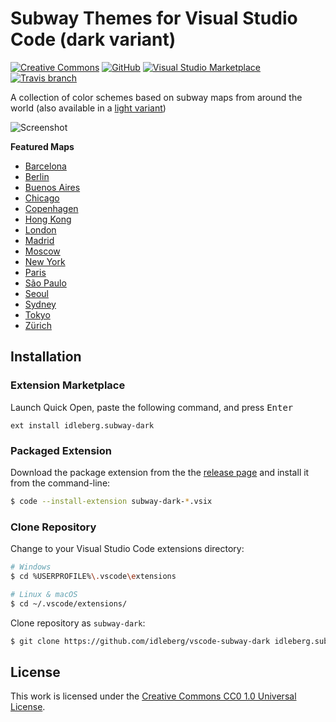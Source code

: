 # Subway Themes for Visual Studio Code (dark variant)

[![Creative Commons](https://img.shields.io/badge/license-CC0%201.0-orange.svg?style=flat-square)](http://creativecommons.org/publicdomain/zero/1.0/)
[![GitHub](https://img.shields.io/github/release/idleberg/vscode-subway-dark.svg?style=flat-square)](https://github.com/idleberg/vscode-subway-dark/releases)
[![Visual Studio Marketplace](https://vsmarketplacebadge.apphb.com/installs-short/idleberg.subway-dark.svg?style=flat-square)](https://marketplace.visualstudio.com/items?itemName=idleberg.subway-dark)
[![Travis branch](https://img.shields.io/travis/idleberg/vscode-subway-dark/master.svg?style=flat-square)](https://travis-ci.org/idleberg/vscode-subway-dark)

A collection of color schemes based on subway maps from around the world (also available in a [light variant](https://marketplace.visualstudio.com/items?itemName=idleberg.subway))

![Screenshot](https://raw.githubusercontent.com/idleberg/vscode-subway-dark/master/images/screenshot.png)

**Featured Maps**

* [Barcelona](http://www.mapametrobarcelona.net/en-index.php)
* [Berlin](http://www.s-bahn-berlin.de/fahrplanundnetz/liniennetz.htm)
* [Buenos Aires](http://mapa-metro.com/en/Argentina/Buenos%20Aires/Buenos%20Aires-Subte-map.htm)
* [Chicago](http://www.transitchicago.com/maps/)
* [Copenhagen](http://intl.m.dk/#!/)
* [Hong Kong](http://www.mtr.com.hk/en/customer/services/system_map.html)
* [London](https://tfl.gov.uk/maps/track/tube)
* [Madrid](https://www.metromadrid.es/en/viaja_en_metro/red_de_metro/planos/)
* [Moscow](http://news.metro.ru/sc_lat.html)
* [New York](http://web.mta.info/maps/submap.html)
* [Paris](http://www.ratp.fr/informer/pdf/orienter/f_plan.php)
* [São Paulo](http://saopaulomap360.com/sao-paulo-metro-map)
* [Seoul](https://www.smrt.co.kr/program/cyberStation/main2.jsp?lang=e)
* [Sydney](http://www.sydneytrains.info/stations/network_map)
* [Tokyo](http://www.tokyometro.jp/en/subwaymap/)
* [Zürich](http://www.zvv.ch/zvv/en/timetable/network-maps.html)

## Installation

### Extension Marketplace

Launch Quick Open, paste the following command, and press <kbd>Enter</kbd>

`ext install idleberg.subway-dark`

### Packaged Extension

Download the package extension from the the [release page](https://github.com/idleberg/vscode-subway-dark/releases) and install it from the command-line:

```bash
$ code --install-extension subway-dark-*.vsix
```

### Clone Repository

Change to your Visual Studio Code extensions directory:

```bash
# Windows
$ cd %USERPROFILE%\.vscode\extensions

# Linux & macOS
$ cd ~/.vscode/extensions/
```

Clone repository as `subway-dark`:

```bash
$ git clone https://github.com/idleberg/vscode-subway-dark idleberg.subway-dark
```

## License

This work is licensed under the [Creative Commons CC0 1.0 Universal License](http://creativecommons.org/publicdomain/zero/1.0/legalcode).
